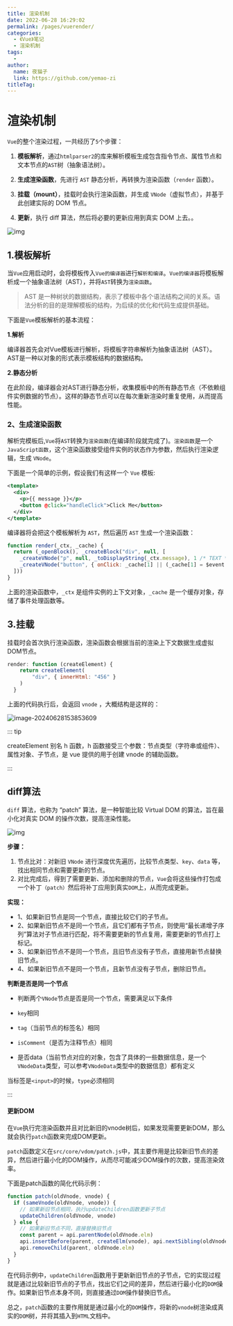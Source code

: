 ```yaml
---
title: 渲染机制
date: 2022-06-28 16:29:02
permalink: /pages/vuerender/
categories:
  - 《Vue》笔记
  - 渲染机制
tags:
  - 
author: 
  name: 夜猫子
  link: https://github.com/yemao-zi
titleTag: 
---
```




# 渲染机制

`Vue`的整个渲染过程，一共经历了`5`个步骤：

1. **模板解析**，通过`htmlparser2`的库来解析模板生成包含指令节点、属性节点和文本节点的`AST`树（抽象语法树）。

2. **生成渲染函数**，先进行 `AST` 静态分析，再转换为渲染函数（`render` 函数）。

3. **挂载（mount）**，挂载时会执行渲染函数，并生成 `VNode`（虚拟节点），并基于此创建实际的 DOM 节点。

4. **更新**，执行 diff 算法，然后将必要的更新应用到真实 DOM 上去。。

   



![img](https://s2.loli.net/2024/06/28/qzYlmQjGwOobvLA.png)

<!-- more -->

## 1.模板解析

当`Vue`应用启动时，会将模板传入`Vue的编译器`进行`解析和编译`。`Vue的编译器`将模板解析成一个抽象语法树（AST），并将`AST`转换为`渲染函数`。

> AST 是一种树状的数据结构，表示了模板中各个语法结构之间的关系。语法分析的目的是理解模板的结构，为后续的优化和代码生成提供基础。

下面是`Vue`模板解析的基本流程：

**1.解析**

编译器首先会对Vue模板进行解析，将模板字符串解析为抽象语法树（AST）。AST是一种以对象的形式表示模板结构的数据结构。

**2.静态分析**

在此阶段，编译器会对AST进行静态分析，收集模板中的所有静态节点（不依赖组件实例数据的节点）。这样的静态节点可以在每次重新渲染时重复使用，从而提高性能。

### 2、生成渲染函数

解析完模板后,`Vue`将`AST`转换为`渲染函数`(在编译阶段就完成了)。`渲染函数`是一个`JavaScript函数`，这个渲染函数接受组件实例的状态作为参数，然后执行渲染逻辑，生成 `VNode`。

下面是一个简单的示例，假设我们有这样一个 `Vue` 模板:

```xml
<template>
  <div>
    <p>{{ message }}</p>
    <button @click="handleClick">Click Me</button>
  </div>
</template>
```

编译器将会把这个模板解析为 `AST`，然后遍历 `AST` 生成一个渲染函数：

```javascript
function render(_ctx, _cache) {
  return (_openBlock(), _createBlock("div", null, [
    _createVNode("p", null, _toDisplayString(_ctx.message), 1 /* TEXT */),
    _createVNode("button", { onClick: _cache[1] || (_cache[1] = $event => _ctx.handleClick($event)) }, "Click Me")
  ]))
}
```

上面的渲染函数中，`_ctx` 是组件实例的上下文对象，`_cache` 是一个缓存对象，存储了事件处理函数等。

## 3.挂载

挂载时会首次执行渲染函数，渲染函数会根据当前的渲染上下文数据生成虚拟DOM节点。

```js
render: function (createElement) {
    return createElement(
		"div", { innerHtml: "456" }
    )
  }
```

上面的代码执行后，会返回 `vnode` ，大概结构是这样的：

![image-20240628153853609](https://s2.loli.net/2024/06/28/Ja4kouvpIhcWYtN.png)

::: tip

createElement 别名 h 函数，h 函数接受三个参数：节点类型（字符串或组件）、属性对象、子节点，是 vue 提供的用于创建 vnode 的辅助函数。

:::

## diff算法

`diff` 算法，也称为 “patch” 算法，是一种智能比较 Virtual DOM 的算法，旨在最小化对真实 DOM 的操作次数，提高渲染性能。



![img](https://s2.loli.net/2024/06/28/86YEX2DlvqwxdHK.png)

**步骤：**

1. 节点比对：对新旧 `VNode` 进行深度优先遍历，比较节点类型、`key`、`data` 等，找出相同节点和需要更新的节点。
2. 对比完成后，得到了需要更新、添加和删除的节点，`Vue`会将这些操作打包成一个补丁`（patch）`然后将补丁应用到真实`DOM`上，从而完成更新。

**实现：**

- 1、如果新旧节点是同一个节点，直接比较它们的子节点。
- 2、如果新旧节点不是同一个节点，且它们都有子节点，则使用“最长递增子序列”算法对子节点进行匹配，将不需要更新的节点复用，需要更新的节点打上标记。
- 3、如果新旧节点不是同一个节点，且旧节点没有子节点，直接用新节点替换旧节点。
- 4、如果新旧节点不是同一个节点，且新节点没有子节点，删除旧节点。

**判断是否是同一个节点**

-  判断两个`VNode`节点是否是同一个节点，需要满足以下条件

- `key`相同  

- `tag`（当前节点的标签名）相同  

- `isComment`（是否为注释节点）相同  

- 是否data（当前节点对应的对象，包含了具体的一些数据信息，是一个`VNodeData`类型，可以参考`VNodeData`类型中的数据信息）都有定义  

当标签是`<input>`的时候，`type`必须相同

:::

#### 更新DOM

在`Vue`执行完渲染函数并且对比新旧的vnode树后，如果发现需要更新DOM，那么就会执行`patch`函数来完成DOM更新。

`patch`函数定义在`src/core/vdom/patch.js`中，其主要作用是比较新旧节点的差异，然后进行最小化的DOM操作，从而尽可能减少DOM操作的次数，提高渲染效率。

下面是patch函数的简化代码示例：

```javascript
function patch(oldVnode, vnode) {
  if (sameVnode(oldVnode, vnode)) {
    // 如果新旧节点相同，执行updateChildren函数更新子节点
    updateChildren(oldVnode, vnode)
  } else {
    // 如果新旧节点不同，直接替换旧节点
    const parent = api.parentNode(oldVnode.elm)
    api.insertBefore(parent, createElm(vnode), api.nextSibling(oldVnode.elm))
    api.removeChild(parent, oldVnode.elm)
  }
}
```

在代码示例中，`updateChildren`函数用于更新新旧节点的子节点，它的实现过程就是通过比较新旧节点的子节点，找出它们之间的差异，然后进行最小化的`DOM`操作。如果新旧节点本身不同，则直接通过`DOM`操作替换旧节点。

总之，`patch`函数的主要作用就是通过最小化的`DOM`操作，将新的`vnode`树渲染成真实的`DOM`树，并将其插入到`HTML`文档中。